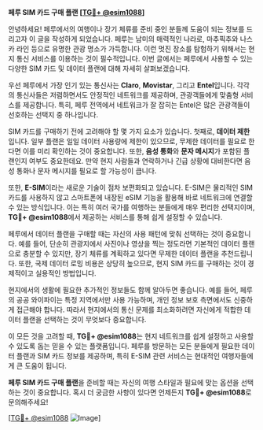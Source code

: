 **페루 SIM 카드 구매 플랜 [[TG💪+ @esim1088](https://t.me/s/esim1088)]**

안녕하세요! 페루에서의 여행이나 장기 체류를 준비 중인 분들께 도움이 되는 정보를 드리고자 이 글을 작성하게 되었습니다. 페루는 남미의 매력적인 나라로, 마추픽추와 나스카 라인 등으로 유명한 관광 명소가 가득합니다. 이런 멋진 장소를 탐험하기 위해서는 현지 통신 서비스를 이용하는 것이 필수적입니다. 이번 글에서는 페루에서 사용할 수 있는 다양한 SIM 카드 및 데이터 플랜에 대해 자세히 살펴보겠습니다.

우선 페루에서 가장 인기 있는 통신사는 **Claro**, **Movistar**, 그리고 **Entel**입니다. 각각의 통신사들은 저렴하면서도 안정적인 네트워크를 제공하며, 관광객들에게 맞춤형 서비스를 제공합니다. 특히, 페루 전역에서 네트워크가 잘 잡히는 Entel은 많은 관광객들이 선호하는 선택지 중 하나입니다.

SIM 카드를 구매하기 전에 고려해야 할 몇 가지 요소가 있습니다. 첫째로, **데이터 제한**입니다. 일부 플랜은 일일 데이터 사용량에 제한이 있으므로, 무제한 데이터를 필요로 한다면 이를 미리 확인하는 것이 중요합니다. 또한, **음성 통화**와 **문자 메시지**가 포함된 플랜인지 여부도 중요한데요. 만약 현지 사람들과 연락하거나 긴급 상황에 대비한다면 음성 통화나 문자 메시지를 필요로 할 가능성이 큽니다.

또한, **E-SIM**이라는 새로운 기술이 점차 보편화되고 있습니다. E-SIM은 물리적인 SIM 카드를 사용하지 않고 스마트폰에 내장된 eSIM 기능을 활용해 바로 네트워크에 연결할 수 있는 방식입니다. 이는 특히 여러 국가를 여행하는 분들에게 매우 편리한 선택지이며, **TG💪+ @esim1088**에서 제공하는 서비스를 통해 쉽게 설정할 수 있습니다.

페루에서 데이터 플랜을 구매할 때는 자신의 사용 패턴에 맞춰 선택하는 것이 중요합니다. 예를 들어, 단순히 관광지에서 사진이나 영상을 찍는 정도라면 기본적인 데이터 플랜으로 충분할 수 있지만, 장기 체류를 계획하고 있다면 무제한 데이터 플랜을 추천드립니다. 또한, 국제 데이터 로밍 비용은 상당히 높으므로, 현지 SIM 카드를 구매하는 것이 경제적이고 실용적인 방법입니다.

현지에서의 생활에 필요한 추가적인 정보들도 함께 알아두면 좋습니다. 예를 들어, 페루의 공공 와이파이는 특정 지역에서만 사용 가능하며, 개인 정보 보호 측면에서도 신중하게 접근해야 합니다. 따라서 현지에서의 통신 문제를 최소화하려면 자신에게 적합한 데이터 플랜을 선택하는 것이 무엇보다 중요합니다.

이 모든 것을 고려할 때, **TG💪+ @esim1088**는 현지 네트워크를 쉽게 설정하고 사용할 수 있도록 돕는 믿을 수 있는 플랫폼입니다. 페루를 방문하는 모든 분들에게 필요한 데이터 플랜과 SIM 카드 정보를 제공하며, 특히 E-SIM 관련 서비스는 현대적인 여행자들에게 큰 도움이 됩니다.

**페루 SIM 카드 구매 플랜**을 준비할 때는 자신의 여행 스타일과 필요에 맞는 옵션을 선택하는 것이 중요합니다. 혹시 더 궁금한 사항이 있다면 언제든지 **TG💪+ @esim1088**로 문의해주세요!

[[TG💪+ @esim1088](https://t.me/s/esim1088) ![Image](https://i.postimg.cc/Y0z9fWf4/image.png)]